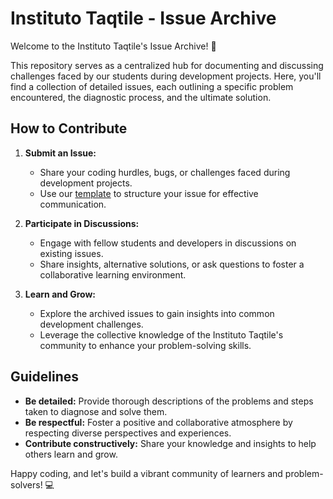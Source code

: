 # Instituto Taqtile - Issue Archive

Welcome to the Instituto Taqtile's Issue Archive! 🚀

This repository serves as a centralized hub for documenting and discussing challenges faced by our students during development projects. Here, you'll find a collection of detailed issues, each outlining a specific problem encountered, the diagnostic process, and the ultimate solution.

## How to Contribute

1. **Submit an Issue:**
   - Share your coding hurdles, bugs, or challenges faced during development projects.
   - Use our [template](https://github.com/walteraandrade/instituto-issues/blob/main/template.md) to structure your issue for effective communication.

2. **Participate in Discussions:**
   - Engage with fellow students and developers in discussions on existing issues.
   - Share insights, alternative solutions, or ask questions to foster a collaborative learning environment.

3. **Learn and Grow:**
   - Explore the archived issues to gain insights into common development challenges.
   - Leverage the collective knowledge of the Instituto Taqtile's community to enhance your problem-solving skills.

## Guidelines

- **Be detailed:** Provide thorough descriptions of the problems and steps taken to diagnose and solve them.
- **Be respectful:** Foster a positive and collaborative atmosphere by respecting diverse perspectives and experiences.
- **Contribute constructively:** Share your knowledge and insights to help others learn and grow.

Happy coding, and let's build a vibrant community of learners and problem-solvers! 💻

